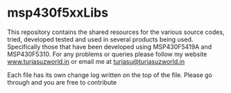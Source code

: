 # msp430f5xxLibs
This repository contains the shared resources for the various source codes, tried, developed tested and used in several products
being used. Specifically those that have been developed using MSP430F5419A and MSP430F5310. For any problems or queries please 
follow my website www.turjasuzworld.in or email me at turjasu@turjasuzworld.in

Each file has its own change log written on the top of the file. Please go through and you are free to contribute
